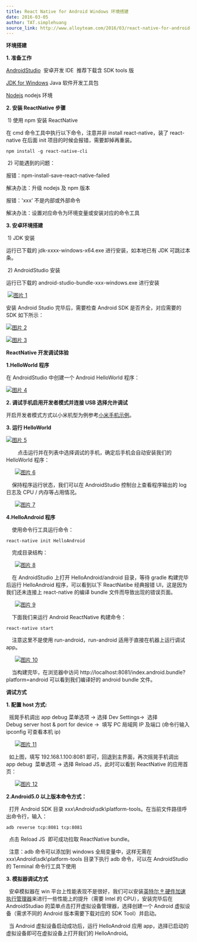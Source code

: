 ```yaml
---
title: React Native for Android Windows 环境搭建
date: 2016-03-05
author: TAT.simplehuang
source_link: http://www.alloyteam.com/2016/03/react-native-for-android-windows/
---
```


<!-- {% raw %} - for jekyll -->

**环境搭建**

**1. 准备工作**

 [AndroidStudio](http://www.android-studio.org/)  安卓开发 IDE  推荐下载含 SDK tools 版

 [JDK for Windows](http://www.oracle.com/technetwork/java/javase/downloads/jdk8-downloads-2133151.html) Java 软件开发工具包

 [Nodejs](https://nodejs.org/) nodejs 环境

**2. 安装 ReactNative 步骤**

 1) 使用 npm 安装 ReactNative

在 cmd 命令工具中执行以下命令，注意并非 install react-native，装了 react-native 在后面 init 项目的时候会报错，需要卸掉再重装。

    npm install -g react-native-cli

 2) 可能遇到的问题：

报错：npm-install-save-react-native-failed

解决办法：升级 nodejs 及 npm 版本

报错：'xxx’ 不是内部或外部命令

解决办法：设置对应命令为环境变量或安装对应的命令工具

**3. 安卓环境搭建**

 1) JDK 安装

运行已下载的 jdk-xxxx-windows-x64.exe 进行安装，如本地已有 JDK 可跳过本条。

 2) AndroidStudio 安装

运行已下载的 android-studio-bundle-xxx-windows.exe 进行安装

 [![图片 1](http://www.alloyteam.com/wp-content/uploads/2016/03/图片11-300x232.png)](http://www.alloyteam.com/wp-content/uploads/2016/03/图片11.png)

安装 Android Studio 完毕后，需要检查 Android SDK 是否齐全，对应需要的 SDK 如下所示：

[![图片 2](http://www.alloyteam.com/wp-content/uploads/2016/03/图片21-300x75.png)](http://www.alloyteam.com/wp-content/uploads/2016/03/图片21.png)

[![图片 3](http://www.alloyteam.com/wp-content/uploads/2016/03/图片31-300x157.png)](http://www.alloyteam.com/wp-content/uploads/2016/03/图片31.png)

**ReactNative 开发调试体验**

**1.HelloWorld 程序**

在 AndroidStudio 中创建一个 Android HelloWorld 程序：

[![图片 4](http://www.alloyteam.com/wp-content/uploads/2016/03/图片4-253x300.png)](http://www.alloyteam.com/wp-content/uploads/2016/03/图片4.png)

 **2. 调试手机启用开发者模式并连接 USB 选择允许调试**

开启开发者模式方式以小米机型为例参考[小米手机示例](http://jingyan.baidu.com/article/e5c39bf5895e9139d760332c.html)。

 **3. 运行 HelloWorld**

[![图片 5](http://www.alloyteam.com/wp-content/uploads/2016/03/图片5-300x157.png)](http://www.alloyteam.com/wp-content/uploads/2016/03/图片5.png)

        点击运行并在列表中选择调试的手机，确定后手机会自动安装我们的 HelloWorld 程序：

      [![图片 6](http://www.alloyteam.com/wp-content/uploads/2016/03/图片6-179x300.png)](http://www.alloyteam.com/wp-content/uploads/2016/03/图片6.png)

    保持程序运行状态，我们可以在 AndroidStudio 控制台上查看程序输出的 log 日志及 CPU / 内存等占用情况。

      [![图片 7](http://www.alloyteam.com/wp-content/uploads/2016/03/图片7-300x137.png)](http://www.alloyteam.com/wp-content/uploads/2016/03/图片7.png)

**4.HelloAndroid 程序**

    使用命令行工具运行命令：

    react-native init HelloAndroid

    完成目录结构：

      [![图片 8](http://www.alloyteam.com/wp-content/uploads/2016/03/图片8.png)](http://www.alloyteam.com/wp-content/uploads/2016/03/图片8.png) 

    在 AndroidStudio 上打开 HelloAndroid/android 目录，等待 gradle 构建完毕后运行 HelloAndroid 程序，可以看到以下 ReactNatibe 经典报错 UI，这是因为我们还未连接上 react-native 的编译 bundle 文件而导致出现的错误页面。

      [![图片 9](http://www.alloyteam.com/wp-content/uploads/2016/03/图片9-167x300.png)](http://www.alloyteam.com/wp-content/uploads/2016/03/图片9.png) 

    下面我们来运行 Android ReactNative 构建命令：

    react-native start

    注意这里不是使用 run-android，run-android 适用于直接在机器上运行调试 app。

      [![图片 10](http://www.alloyteam.com/wp-content/uploads/2016/03/图片10-300x132.png)](http://www.alloyteam.com/wp-content/uploads/2016/03/图片10.png)

    当构建完毕，在浏览器中访问 http&#x3A;//localhost:8081/index.android.bundle?platform=android 可以看到我们编译好的 android bundle 文件。

**调试方式**

**1. 配置 host 方式:**

  摇晃手机调出 app debug 菜单选项 -> 选择 Dev Settings->  选择 Debug server host & port for device ->  填写 PC 局域网 IP 及端口 (命令行输入 ipconfig 可查看本机 ip)

      [![图片 11](http://www.alloyteam.com/wp-content/uploads/2016/03/图片111-300x61.png)](http://www.alloyteam.com/wp-content/uploads/2016/03/图片111.png) 

  如上图，填写 192.168.1.100:8081 即可，回退到主界面，再次摇晃手机调出 app debug  菜单选项 -> 选择 Reload JS，此时可以看到 ReactNative 的应用首页：

      [![图片 12](http://www.alloyteam.com/wp-content/uploads/2016/03/图片12-244x300.png)](http://www.alloyteam.com/wp-content/uploads/2016/03/图片12.png) 

**2.Android5.0 以上版本命令方式：**

  打开 Android SDK 目录 xxx\\Android\\sdk\\platform-tools。在当前文件路径呼出命令行，输入：

    adb reverse tcp:8081 tcp:8081

  点击 Reload JS  即可成功拉取 ReactNative bundle。

  注意：adb 命令可以添加到 windows 全局变量中，这样无需在 xxx\\Android\\sdk\\platform-tools 目录下执行 adb 命令，可以在 AndroidStudio 的 Terminal 命令行工具下使用

**3. 模拟器调试方式**

  安卓模拟器在 win 平台上性能表现不是很好，我们可以安装[英特尔 ® 硬件加速执行管理器](https://software.intel.com/zh-cn/android/articles/intel-hardware-accelerated-execution-manager)来进行一些性能上的提升（需要 Intel 的 CPU），安装完毕后在 AndroidStudiao 的菜单点击打开虚拟设备管理器，选择创建一个 Android 虚拟设备（需求不同的 Android 版本需要下载对应的 SDK Tool）并启动。

  当 Android 虚拟设备启动成功后，运行 HelloAndroid 应用 app，选择已启动的虚拟设备即可在虚拟设备上打开我们的 HelloAndroid。


<!-- {% endraw %} - for jekyll -->